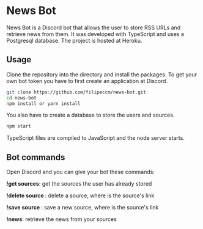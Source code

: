 # News Bot
News Bot is a Discord bot that allows the user to store RSS URLs and retrieve news from them. It was developed with TypeScript and uses a Postgresql database. The project is hosted at Heroku.  

## Usage

Clone the repository into the directory and install the packages. To get your own bot token you have to first create an application at Discord.

```bash
git clone https://github.com/filipeccm/news-bot.git
cd news-bot
npm install or yarn install
``` 

You also have to create a database to store the users and sources. 

```bash
npm start
```
TypeScript files are compiled to JavaScript and the node server starts.

## Bot commands

Open Discord and you can give your bot these commands: 

**!get sources**: get the sources the user has already stored

**!delete source <url>**: delete a source, where <url> is the source's link 

**!save source <url>**: save a new source, where <url> is the source's link

**!news**: retrieve the news from your sources 

